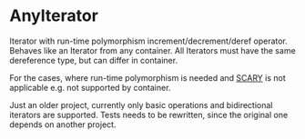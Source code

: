 # AnyIterator
Iterator with run-time polymorphism increment/decrement/deref operator.
Behaves like an Iterator from any container.
All Iterators must have the same dereference type, but can differ in container.

For the cases, where run-time polymorphism is needed and
[SCARY](http://www.open-std.org/jtc1/sc22/wg21/docs/papers/2009/n2913.pdf)
is not applicable e.g. not supported by container.

Just an older project, currently only basic operations and bidirectional iterators are supported.
Tests needs to be rewritten, since the original one depends on another project. 